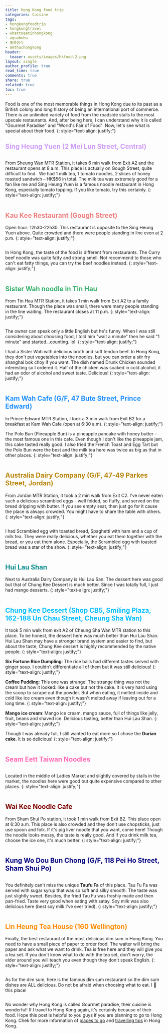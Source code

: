 ```yaml
---
title: Hong Kong food trip
categories: Cuisine
tags:
- hongkongfoodtrip
- hongkongtravel
- whattoeatinhongkong
- aquabubu
- 홍콩음식
- amthuchongkong
header:
  teaser: assets/images/hkfood-2.png
layout: single
author_profile: true
read_time: true
comments: true
share: true
related: true
toc: true
---
```


Food is one of the most memorable things in Hong Kong due to its past as a British colony and long history of being an international port of commerce. There is an unlimited variety of food from the roadside stalls to the most upscale restaurants. And, after being here, I can understand why it is called "Gourmet Paradise" and "World's Fair of Food". Now, let's see what is special about their food.
{: style="text-align: justify;"}

## <font color="#CE9CF8"> Sing Heung Yuen (2 Mei Lun Street, Central) </font>

<figure style="width: 450px" class="align-center">
  <img src="{{ site.url }}{{ site.baseurl }}/assets/images/hkfood-1.png" alt="">
  <figcaption></figcaption>
</figure>

From Sheung Wan MTR Station, it takes 6 min walk from Exit A2 and the restaurant opens at 8 a.m. This place is actually on Gough Street, quite difficult to find.  We had 1 milk tea, 1 tomato noodles, 2 slices of honey roasted sandwich – HK$56 in total. The milk tea was extremely good for a fan like me and Sing Heung Yuen is a famous noodle restaurant in Hong Kong, especially tomato topping. If you like tomato, try this certainly.
{: style="text-align: justify;"}

<figure style="width: 600px" class="align-center">
  <img src="{{ site.url }}{{ site.baseurl }}/assets/images/hkfood-2.png" alt="">
  <figcaption></figcaption>
</figure>

## <font color="lightcoral"> Kau Kee Restaurant (Gough Street) </font>

Open hour: 12h30-22h30. This restaurant is opposite to the Sing Heung Yuen above. Quite crowded and there were people standing in line even at 2 p.m.
{: style="text-align: justify;"}

<figure style="width: 450px" class="align-center">
  <img src="{{ site.url }}{{ site.baseurl }}/assets/images/hkfood-3.png" alt="">
  <figcaption></figcaption>
</figure>

In Hong Kong, the taste of the food is different from restaurants. The Curry beef noodle was quite fatty and strong smell. Not recommend to those who can't eat fatty things, you can try the beef noodles instead.
{: style="text-align: justify;"}

<figure style="width: 600px" class="align-center">
  <img src="{{ site.url }}{{ site.baseurl }}/assets/images/hkfood-4.png" alt="">
  <figcaption></figcaption>
</figure>

## <font color="mediumseagreen"> Sister Wah noodle in Tin Hau </font>

From Tin Hau MTR Station, it takes 1 min walk from Exit A2 to a family restaurant. Though the place was small, there were many people standing in the line waiting. The restaurant closes at 11 p.m.
{: style="text-align: justify;"}

<figure style="width: 450px" class="align-center">
  <img src="{{ site.url }}{{ site.baseurl }}/assets/images/hkfood-5.png" alt="">
  <figcaption></figcaption>
</figure>

The owner can speak only a little English but he's funny. When I was still considering about choosing food, I told him "wait a minute" then he said "1 minute" and started...counting. lol 
{: style="text-align: justify;"}

I had a Sister Wah with delicious broth and soft tendon beef. In Hong Kong, they don't put vegetables into the noodles, but you can order a stir fry shanghai bok choy if you want. The dish named Drunk Chicken sounded interesting so I ordered it. Half of the chicken was soaked in cold alcohol, it had an odor of alcohol and sweet taste. Delicious!
{: style="text-align: justify;"}

<figure style="width: 600px" class="align-center">
  <img src="{{ site.url }}{{ site.baseurl }}/assets/images/hkfood-6.png" alt="">
  <figcaption></figcaption>
</figure>

## <font color="dodgerblue"> Kam Wah Cafe (G/F, 47 Bute Street, Prince Edward) </font>

In Prince Edward MTR Station, I took a 3 min walk from Exit B2 for a breakfast at Kam Wah Cafe (open at 6:30 a.m).
{: style="text-align: justify;"}

The Polo Bun (Pineapple Bun) is a pineapple pancake with honey butter - the most famous one in this cafe. Even though I don't like the pineapple jam, this cake tasted really good. I also tried the French Toast and Egg Tart but the Polo Bun were the best and the milk tea here was twice as big as that in other places.
{: style="text-align: justify;"}

<figure style="width: 600px" class="align-center">
  <img src="{{ site.url }}{{ site.baseurl }}/assets/images/hkfood-7.png" alt="">
  <figcaption></figcaption>
</figure>

## <font color="DarkGoldenrod">Australia Dairy Company (G/F, 47-49 Parkes Street, Jordan) </font>

From Jordan MTR Station, it took a 2 min walk from Exit C2. I've never eaten such a delicious scrambled eggs - well folded, so fluffy, and served on the bread dripping with butter. If you see empty seat, then just go for it cause the place is always crowded. You might have to share the table with others.
{: style="text-align: justify;"}

<figure style="width: 450px" class="align-center">
  <img src="{{ site.url }}{{ site.baseurl }}/assets/images/hkfood-8.png" alt="">
  <figcaption></figcaption>
</figure>

I had Scrambled egg with toasted bread, Spaghetti with ham and a cup of milk tea. They were really delicious, whether you eat them together with the bread, or you eat them alone. Especially, the Scrambled egg with toasted bread was a star of the show.
{: style="text-align: justify;"}

<figure style="width: 600px" class="align-center">
  <img src="{{ site.url }}{{ site.baseurl }}/assets/images/hkfood-9.png" alt="">
  <figcaption></figcaption>
</figure>

## <font color="Darkcyan">Hui Lau Shan </font>

Next to Australia Dairy Company is Hui Lau San. The dessert here was good but that of Chung Kee Dessert is much better. Since I was totally full, I just had mango desserts.
{: style="text-align: justify;"}

<figure style="width: 600px" class="align-center">
  <img src="{{ site.url }}{{ site.baseurl }}/assets/images/hkfood-10.png" alt="">
  <figcaption></figcaption>
</figure>

## <font color="Deepskyblue"> Chung Kee Dessert (Shop CB5, Smiling Plaza, 162-188 Un Chau Street, Cheung Sha Wan) </font>

It took 5 min walk from exit A2 of Cheung Sha Wan MTR station to this place. To be honest, the dessert here was much better than Hui Lau Shan. Hui Lau Shan may have a stronger brand system and easier to find, but about the taste, Chung Kee dessert is highly recommended by the native people.
{: style="text-align: justify;"}

**Six Fortune Rice Dumpling**: The rice balls had different tastes served with ginger soup. I couldn't differentiate all of them but it was still delicious!
{: style="text-align: justify;"}

**Coffee Pudding**: This one was strange! The strange thing was not the cream but how it looked: like a cake but not the cake. It is very hard using the scoop to scrape out the powder. But when eating, it melted inside and cold like ice cream even though it wasn't melted away if leaving out for a long time.
{: style="text-align: justify;"}

**Mango ice cream**: Mango ice cream, mango sauce, full of things like jelly, fruit, beans and shaved ice. Delicious tasting, better than Hui Lau Shan.
{: style="text-align: justify;"}

Though I was already full, I still wanted to eat more so I chose the **Durian cake**. It is so delicious!
{: style="text-align: justify;"}

<figure style="width: 600px" class="align-center">
  <img src="{{ site.url }}{{ site.baseurl }}/assets/images/hkfood-11.png" alt="">
  <figcaption></figcaption>
</figure>

## <font color="hotpink"> Seam Eett Taiwan Noodles </font>

<figure style="width: 450px" class="align-center">
  <img src="{{ site.url }}{{ site.baseurl }}/assets/images/hkfood-12.png" alt="">
  <figcaption></figcaption>
</figure>

Located in the middle of Ladies Market and slightly covered by stalls in the market, the noodles here were good but quite expensive compared to other places.
{: style="text-align: justify;"}

<figure style="width: 600px" class="align-center">
  <img src="{{ site.url }}{{ site.baseurl }}/assets/images/hkfood-13.png" alt="">
  <figcaption></figcaption>
</figure>

## <font color="maroon">Wai Kee Noodle Cafe </font>

From Sham Shui Po station, it took 1 min walk from Exit B2. This place open at 6:30 a.m. This place is also crowded and they don't use chopsticks, just use spoon and folk. If it's pig liver noodle that you want, come here! Though the noodle looks messy, the taste is really good. And if you drink milk tea, choose the ice one, it's much better.
{: style="text-align: justify;"}

<figure style="width: 600px" class="align-center">
  <img src="{{ site.url }}{{ site.baseurl }}/assets/images/hkfood-14.png" alt="">
  <figcaption></figcaption>
</figure>

## <font color="Navy"> Kung Wo Dou Bun Chong (G/F, 118 Pei Ho Street, Sham Shui Po) </font>

<figure style="width: 450px" class="align-center">
  <img src="{{ site.url }}{{ site.baseurl }}/assets/images/hkfood-15.png" alt="">
  <figcaption></figcaption>
</figure>

You definitely can't miss the unique **Taufu Fa** of this place. Tau Fu Fa was served with sugar syrup that was so soft and silky smooth. The taste was just slightly sweet. Besides, the fried Tau Fu was freshly made and then pan-fried. Taste very good when eating with satay. Soy milk was also delicious here (best soy milk I've ever tried).
{: style="text-align: justify;"}

<figure style="width: 600px" class="align-center">
  <img src="{{ site.url }}{{ site.baseurl }}/assets/images/hkfood-16.png" alt="">
  <figcaption></figcaption>
</figure>

## <font color="darkorange">  Lin Heung Tea House (160 Wellington)</font>

Finally, the best restaurant of the most delicious dim sum in Hong Kong. You need to have a small piece of paper to order food. The waiter will bring the paper and ask what we want to drink. Tea is free here and they will give you a tea set. If you don't know what to do with the tea set, don't worry, the elder around you will teach you even though they don't speak English.
{: style="text-align: justify;"}

<figure style="width: 450px" class="align-center">
  <img src="{{ site.url }}{{ site.baseurl }}/assets/images/hkfood-17.png" alt="">
  <figcaption></figcaption>
</figure>

As for the dim sum, here is the famous dim sum restaurant so the dim sum dishes are ALL delicious. Do not be afraid when choosing what to eat. I :blue_heart: this place!

<figure style="width: 600px" class="align-center">
  <img src="{{ site.url }}{{ site.baseurl }}/assets/images/hkfood-18.png" alt="">
  <figcaption></figcaption>
</figure>

No wonder why Hong Kong is called Gourmet paradise, their cuisine is wonderful! If I travel to Hong Kong again, it's certainly because of their food. Hope this post is helpful to you guys if you are planning to go to Hong Kong.
Chek for more information of <a href="http://aquabubu.com/travel/Hong-Kong-trip/" target="_blank">places to go</a>  and <a href="http://aquabubu.com/travel/Hong-Kong-traveling-tips/" target="_blank">travelling tips</a> in Hong Kong.